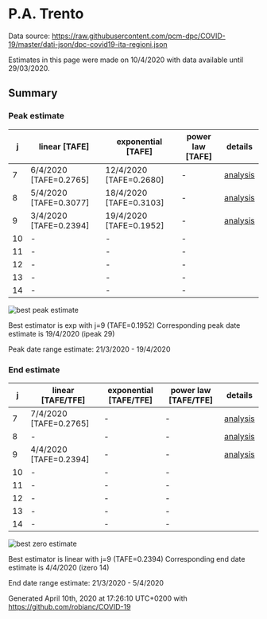 # P.A. Trento


Data source: https://raw.githubusercontent.com/pcm-dpc/COVID-19/master/dati-json/dpc-covid19-ita-regioni.json

Estimates in this page were made on 10/4/2020 with data available until 29/03/2020.


## Summary 

### Peak estimate 
|j|linear [TAFE]|exponential [TAFE]|power law [TAFE]|details|
|---|----|-----------|---------|-------|
|7|6/4/2020 [TAFE=0.2765]|12/4/2020 [TAFE=0.2680]|-|[analysis](COVID-19_p.a._trento_j7_2020-03-29.md)|
|8|5/4/2020 [TAFE=0.3077]|18/4/2020 [TAFE=0.3103]|-|[analysis](COVID-19_p.a._trento_j8_2020-03-29.md)|
|9|3/4/2020 [TAFE=0.2394]|19/4/2020 [TAFE=0.1952]|-|[analysis](COVID-19_p.a._trento_j9_2020-03-29.md)|
|10|-|-|-||
|11|-|-|-||
|12|-|-|-||
|13|-|-|-||
|14|-|-|-||

![best peak estimate](COVID-19_p.a._trento_j9_2020-03-29.png)

Best estimator is exp with j=9 (TAFE=0.1952)
Corresponding peak date estimate is 19/4/2020 (ipeak 29)


Peak date range estimate: 21/3/2020 - 19/4/2020

### End estimate 
|j|linear [TAFE/TFE]|exponential [TAFE/TFE]|power law [TAFE/TFE]|details|
|---|----|-----------|---------|-------|
|7|7/4/2020 [TAFE=0.2765]|-|-|[analysis](COVID-19_p.a._trento_j7_2020-03-29.md)|
|8|-|-|-|[analysis](COVID-19_p.a._trento_j8_2020-03-29.md)|
|9|4/4/2020 [TAFE=0.2394]|-|-|[analysis](COVID-19_p.a._trento_j9_2020-03-29.md)|
|10|-|-|-||
|11|-|-|-||
|12|-|-|-||
|13|-|-|-||
|14|-|-|-||

![best zero estimate](COVID-19_p.a._trento_j9_2020-03-29.png)

Best estimator is linear with j=9 (TAFE=0.2394)
Corresponding end date estimate is 4/4/2020 (izero 14)


End date range estimate: 21/3/2020 - 5/4/2020

Generated April 10th, 2020 at 17:26:10 UTC+0200 with https://github.com/robianc/COVID-19
